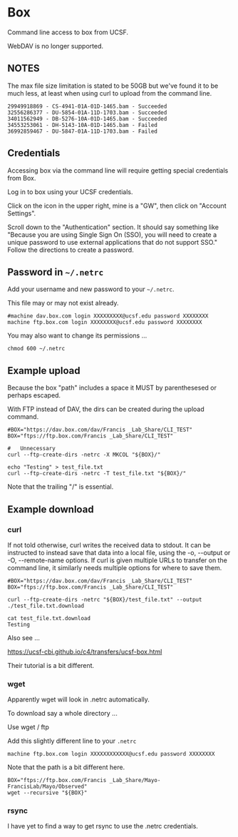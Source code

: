 
#	Box

Command line access to box from UCSF.

WebDAV is no longer supported.



##	NOTES

The max file size limitation is stated to be 50GB but we've found it to be much less,
at least when using curl to upload from the command line.

```
29949918869 - CS-4941-01A-01D-1465.bam - Succeeded
32556286377 - DU-5854-01A-11D-1703.bam - Succeeded
34011562949 - DB-5276-10A-01D-1465.bam - Succeeded
34553253061 - DH-5143-10A-01D-1465.bam - Failed
36992859467 - DU-5847-01A-11D-1703.bam - Failed 
```



##	Credentials

Accessing box via the command line will require getting special credentials from Box.

Log in to box using your UCSF credentials.

Click on the icon in the upper right, mine is a "GW", then click on "Account Settings".

Scroll down to the "Authentication" section. It should say something like "Because you are using Single Sign On (SSO), you will need to create a unique password to use external applications that do not support SSO." Follow the directions to create a password.


##	Password in `~/.netrc`

Add your username and new password to your `~/.netrc`.

This file may or may not exist already.

```
#machine dav.box.com login XXXXXXXXX@ucsf.edu password XXXXXXXX
machine ftp.box.com login XXXXXXXX@ucsf.edu password XXXXXXXX
```

You may also want to change its permissions ...
```
chmod 600 ~/.netrc
```



##	Example upload

Because the box "path" includes a space it MUST by parenthesesed or perhaps escaped.

With FTP instead of DAV, the dirs can be created during the upload command.

```
#BOX="https://dav.box.com/dav/Francis _Lab_Share/CLI_TEST"
BOX="ftps://ftp.box.com/Francis _Lab_Share/CLI_TEST"

#	Unnecessary
curl --ftp-create-dirs -netrc -X MKCOL "${BOX}/"

echo "Testing" > test_file.txt
curl --ftp-create-dirs -netrc -T test_file.txt "${BOX}/"
```

Note that the trailing "/" is essential.




##	Example download


###	curl

If not told otherwise, curl writes the received data to stdout. It can be instructed to instead save
that  data  into a local file, using the -o, --output or -O, --remote-name options. If curl is given
multiple URLs to transfer on the command line, it similarly needs multiple options for where to save
them.


```
#BOX="https://dav.box.com/dav/Francis _Lab_Share/CLI_TEST"
BOX="ftps://ftp.box.com/Francis _Lab_Share/CLI_TEST"

curl --ftp-create-dirs -netrc "${BOX}/test_file.txt" --output ./test_file.txt.download

cat test_file.txt.download 
Testing
```



Also see ...

https://ucsf-cbi.github.io/c4/transfers/ucsf-box.html

Their tutorial is a bit different.





###	wget

Apparently wget will look in .netrc automatically.


To download say a whole directory ...

Use wget / ftp

Add this slightly different line to your `.netrc`

```
machine ftp.box.com login XXXXXXXXXXXX@ucsf.edu password XXXXXXXX
```

Note that the path is a bit different here.

```
BOX="ftps://ftp.box.com/Francis _Lab_Share/Mayo-FrancisLab/Mayo/Observed"
wget --recursive "${BOX}"
```






###	rsync

I have yet to find a way to get rsync to use the .netrc credentials.







